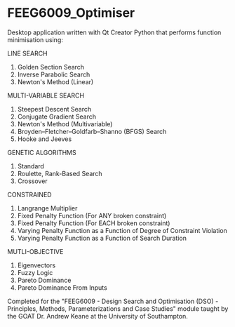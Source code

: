 # FEEG6009_Optimiser
Desktop application written with Qt Creator Python that performs function minimisation using:

LINE SEARCH
1. Golden Section Search
2. Inverse Parabolic Search
3. Newton's Method (Linear)

MULTI-VARIABLE SEARCH
1. Steepest Descent Search
2. Conjugate Gradient Search
3. Newton's Method (Multivariable)
4. Broyden–Fletcher–Goldfarb–Shanno (BFGS) Search
5. Hooke and Jeeves

GENETIC ALGORITHMS
1. Standard
2. Roulette, Rank-Based Search
3. Crossover

CONSTRAINED
1. Langrange Multiplier
2. Fixed Penalty Function (For ANY broken constraint)
3. Fixed Penalty Function (For EACH broken constraint)
4. Varying Penalty Function as a Function of Degree of Constraint Violation
5. Varying Penalty Function as a Function of Search Duration

MUTLI-OBJECTIVE
1. Eigenvectors
2. Fuzzy Logic
3. Pareto Dominance
4. Pareto Dominance From Inputs



Completed for the "FEEG6009 - Design Search and Optimisation (DSO) - Principles, Methods, Parameterizations and Case Studies" module taught by the GOAT Dr. Andrew Keane at the University of Southampton.
